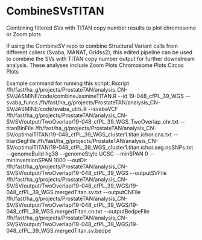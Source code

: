 # CombineSVsTITAN
Combining filtered SVs with TITAN copy number results to plot chromosome or Zoom plots

If using the CombineSV repo to combine Structural Variant calls from different callers (Svaba, MANAT, Gridss2), this edited pipeline can be used to combine the SVs with TITAN copy number output for further downstream analysis. These analyses include
Zoom Plots
Chromosome Plots 
Circos Plots

Example command for running this script: 
Rscript /fh/fast/ha_g/projects/ProstateTAN/analysis_CN-SV/JASMINE/code/combineJasmineTITAN.R --id 19-048_cfPL_39_WGS --svaba_funcs /fh/fast/ha_g/projects/ProstateTAN/analysis_CN-SV/JASMINE/code/svaba_utils.R  --svabaVCF /fh/fast/ha_g/projects/ProstateTAN/analysis_CN-SV/SV/output/TwoOverlap/19-048_cfPL_39_WGS_TwoOverlap_chr.txt --titanBinFile /fh/fast/ha_g/projects/ProstateTAN/analysis_CN-SV/optimalTITAN/19-048_cfPL_39_WGS_cluster1.titan.ichor.cna.txt --titanSegFile /fh/fast/ha_g/projects/ProstateTAN/analysis_CN-SV/optimalTITAN/19-048_cfPL_39_WGS_cluster1.titan.ichor.seg.noSNPs.txt --genomeBuild hg38 --genomeStyle UCSC --minSPAN 0 --minInversionSPAN 1000 --outDir /fh/fast/ha_g/projects/ProstateTAN/analysis_CN-SV/SV/output/TwoOverlap/19-048_cfPL_39_WGS --outputSVFile /fh/fast/ha_g/projects/ProstateTAN/analysis_CN-SV/SV/output/TwoOverlap/19-048_cfPL_39_WGS/19-048_cfPL_39_WGS.mergedTitan.sv.txt --outputCNFile /fh/fast/ha_g/projects/ProstateTAN/analysis_CN-SV/SV/output/TwoOverlap/19-048_cfPL_39_WGS/19-048_cfPL_39_WGS.mergedTitan.cn.txt --outputBedpeFile /fh/fast/ha_g/projects/ProstateTAN/analysis_CN-SV/SV/output/TwoOverlap/19-048_cfPL_39_WGS/19-048_cfPL_39_WGS.mergedTitan.sv.bedpe
